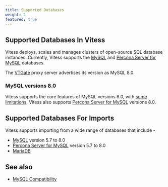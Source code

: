 ```yaml
---
title: Supported Databases  
weight: 2
featured: true
---
```


## Supported Databases In Vitess

Vitess deploys, scales and manages clusters of open-source SQL database instances. Currently, Vitess supports the [MySQL](https://www.mysql.com/) and [Percona Server for MySQL](https://www.percona.com/software/mysql-database/percona-server) databases.

The [VTGate](../../concepts/vtgate/) proxy server advertises its version as MySQL 8.0.

### MySQL versions 8.0

Vitess supports the core features of MySQL versions 8.0, with [some limitations](../../reference/compatibility/mysql-compatibility/). Vitess also supports [Percona Server for MySQL](https://www.percona.com/software/mysql-database/percona-server) versions 8.0.

## Supported Databases For Imports

Vitess supports importing from a wide range of databases that include - 

- [MySQL](https://www.mysql.com/) version 5.7 to 8.0
- [Percona Server for MySQL](https://www.percona.com/software/mysql-database/percona-server) version 5.7 to 8.0
- [MariaDB](https://mariadb.com)

## See also

+ [MySQL Compatibility](../../reference/compatibility/mysql-compatibility/)
